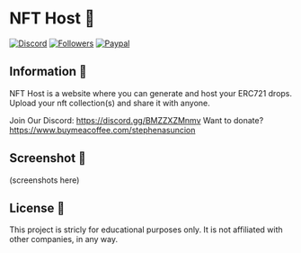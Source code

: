 # NFT Host 🎉️

[![Discord](https://img.shields.io/badge/Author%20By-Typedef%202604-green?label=DISCORD&labelColor=black&logo=Discord&logoColor=FFFFFF&color=DE332B&style=for-the-badge)](https://discord.com/users/746865227471257702) [![Followers](https://img.shields.io/github/followers/stephenasuncionDEV?color=DE332B&labelColor=black&style=for-the-badge)](https://github.com/stephenasuncionDEV/) [![Paypal](https://img.shields.io/badge/Paypal-Thanks-orange?color=DE332B&label=Paypal&labelColor=black&style=for-the-badge)](https://paypal.me/StebXadmin?country.x=CA&locale.x=en_US)

## Information 📜

NFT Host is a website where you can generate and host your ERC721 drops. Upload your nft collection(s) and share it with anyone.

Join Our Discord: https://discord.gg/BMZZXZMnmv
Want to donate? https://www.buymeacoffee.com/stephenasuncion

## Screenshot 📸

(screenshots here)

## License 🚀️

This project is stricly for educational purposes only. It is not affiliated with other companies, in any way.
